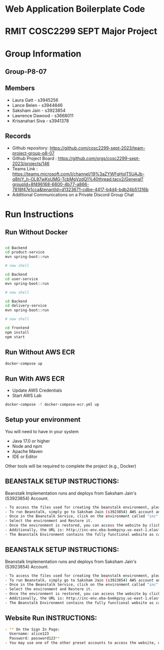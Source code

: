 # Web Application Boilerplate Code

# RMIT COSC2299 SEPT Major Project

# Group Information

## Group-P8-07

## Members
* Laura Gatt - s3945256
* Lance Belen - s3944846
* Saksham Jain - s3923854
* Lawrence Dawood - s3668011
* Krisanahari Siva - s3941378

## Records

* Github repository: https://github.com/cosc2299-sept-2023/team-project-group-p8-07
* Github Project Board : https://github.com/orgs/cosc2299-sept-2023/projects/146
* Teams Link : https://teams.microsoft.com/l/channel/19%3aZYWFqHolT5UAJb-q8hjY_h-OL87wKsUMG-TcbMgVzdQ1%40thread.tacv2/General?groupId=8f496168-6600-4b77-a866-7818f47e1cca&tenantId=d1323671-cdbe-4417-b4d4-bdb24b51316b
* Additional Communications on a Private Discord Group Chat

	
  
# Run Instructions
## Run Without Docker
```bash

cd Backend
cd product-service
mvn spring-boot::run

# new shell

cd Backend
cd user-service
mvn spring-boot::run

# new shell

cd Backend
cd delivery-service
mvn spring-boot::run

# new shell

cd frontend
npm install
npm start
```

## Run Without AWS ECR
```bash
docker-compose up
```

## Run With AWS ECR
- Update AWS Credentials
- Start AWS Lab
```bash
docker-compose -f docker-compose-ecr.yml up
```

## Setup your environment 
You will need to have in your system

- Java 17.0 or higher
- Node and npm
- Apache Maven
- IDE or Editor

Other tools will be required to complete the project (e.g., Docker)

## BEANSTALK SETUP INSTRUCTIONS:

Beanstalk Implementation runs and deploys from Saksham Jain's (S3923854) Account.
```bash
- To access the files used for creating the beanstalk environment, please do: git checkout beanstalk
- To run Beanstalk, simply go to Saksham Jain (s3923854) AWS account and go to the Beanstalk service.
- Once in the Beanstalk Service, click on the environment called "inc"
- Select the environment and Restore it.
- Once the environment is restored, you can access the website by clicking on the URL link provided in the Beanstalk environment.
- Additionally, the URL is: http://inc-env.eba-bxmkgzsy.us-east-1.elasticbeanstalk.com/
- The Beanstalk Environment contains the fully functional website as can be found on the main branch.
```

## BEANSTALK SETUP INSTRUCTIONS:

Beanstalk Implementation runs and deploys from Saksham Jain's (S3923854) Account.
```bash
- To access the files used for creating the beanstalk environment, please do: git checkout beanstalk
- To run Beanstalk, simply go to Saksham Jain (s3923854) AWS account and go to the Beanstalk service.
- Once in the Beanstalk Service, click on the environment called "inc"
- Select the environment and Restore it.
- Once the environment is restored, you can access the website by clicking on the URL link provided in the Beanstalk environment.
- Additionally, the URL is: http://inc-env.eba-bxmkgzsy.us-east-1.elasticbeanstalk.com/
- The Beanstalk Environment contains the fully functional website as can be found on the main branch.
```

## Website Run INSTRUCTIONS:

```bash
- ** On the Sign In Page:
  Username: alice123
  Password: password123**
- You may use one of the other preset accounts to access the website, or you may create your own account through the sign up page.
```